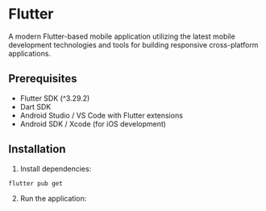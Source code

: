 # Flutter

A modern Flutter-based mobile application utilizing the latest mobile development technologies and tools for building responsive cross-platform applications.

## Prerequisites

- Flutter SDK (^3.29.2)
- Dart SDK
- Android Studio / VS Code with Flutter extensions
- Android SDK / Xcode (for iOS development)

## Installation

1. Install dependencies:
```bash
flutter pub get
```

2. Run the application:


 
 
